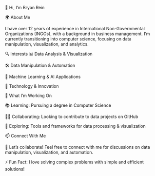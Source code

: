 👋 Hi, I’m Bryan Rein

🌍 About Me

I have over 12 years of experience in International Non-Governmental Organizations (INGOs), with a background in business management. I’m currently transitioning into computer science, focusing on data manipulation, visualization, and analytics.


🔍 Interests
📊 Data Analysis & Visualization

🛠️ Data Manipulation & Automation

🤖 Machine Learning & AI Applications

📡 Technology & Innovation

🚀 What I’m Working On

📚 Learning: Pursuing a degree in Computer Science

👨‍💻 Collaborating: Looking to contribute to data projects on GitHub

🔬 Exploring: Tools and frameworks for data processing & visualization

📫 Connect With Me

💬 Let’s collaborate! Feel free to connect with me for discussions on data manipulation, visualization, and automation.

⚡ Fun Fact: I love solving complex problems with simple and efficient solutions!

